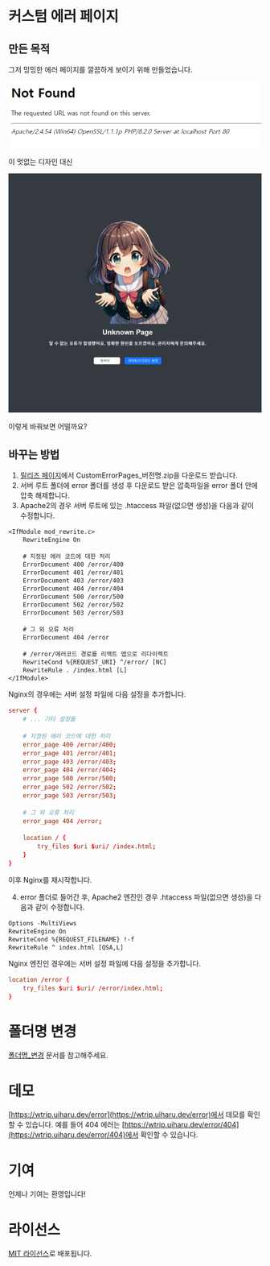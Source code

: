 # 커스텀 에러 페이지
## 만든 목적
그저 밍밍한 에러 페이지를 깔끔하게 보이기 위해 만들었습니다.

![아파치 에러 페이지](./README_ETC/src/res/imgs/apache2_error.png)

이 멋없는 디자인 대신

![커스텀 에러 페이지 예시](./README_ETC/src/res/imgs/example.png)

이렇게 바꿔보면 어떨까요?

## 바꾸는 방법
1. [릴리즈 페이지](https://github.com/gaon12/CustomErrorPages/releases)에서 CustomErrorPages_버전명.zip을 다운로드 받습니다.
2. 서버 루트 폴더에 error 폴더를 생성 후 다운로드 받은 압축파일을 error 폴더 안에 압축 해제합니다.
3. Apache2의 경우 서버 루트에 있는 .htaccess 파일(없으면 생성)을 다음과 같이 수정합니다.
```htaccess
<IfModule mod_rewrite.c>
    RewriteEngine On

    # 지정된 에러 코드에 대한 처리
    ErrorDocument 400 /error/400
    ErrorDocument 401 /error/401
    ErrorDocument 403 /error/403
    ErrorDocument 404 /error/404
    ErrorDocument 500 /error/500
    ErrorDocument 502 /error/502
    ErrorDocument 503 /error/503

    # 그 외 오류 처리
    ErrorDocument 404 /error

    # /error/에러코드 경로를 리액트 앱으로 리다이렉트
    RewriteCond %{REQUEST_URI} ^/error/ [NC]
    RewriteRule . /index.html [L]
</IfModule>
```

Nginx의 경우에는 서버 설정 파일에 다음 설정을 추가합니다.

```conf
server {
    # ... 기타 설정들

    # 지정된 에러 코드에 대한 처리
    error_page 400 /error/400;
    error_page 401 /error/401;
    error_page 403 /error/403;
    error_page 404 /error/404;
    error_page 500 /error/500;
    error_page 502 /error/502;
    error_page 503 /error/503;

    # 그 외 오류 처리
    error_page 404 /error;

    location / {
        try_files $uri $uri/ /index.html;
    }
}
```

이후 Nginx를 재시작합니다.

4. error 폴더로 들어간 후, Apache2 엔진인 경우 .htaccess 파일(없으면 생성)을 다음과 같이 수정합니다.
```htaccess
Options -MultiViews
RewriteEngine On
RewriteCond %{REQUEST_FILENAME} !-f
RewriteRule ^ index.html [QSA,L]
```

Nginx 엔진인 경우에는 서버 설정 파일에 다음 설정을 추가합니다.
```conf
location /error {
    try_files $uri $uri/ /error/index.html;
}
```

# 폴더명 변경
[폴더명_변경](./README_ETC/폴더명_변경.md) 문서를 참고해주세요.

# 데모
[https://wtrip.uiharu.dev/error](https://wtrip.uiharu.dev/error)에서 데모를 확인할 수 있습니다. 예를 들어 404 에러는 [https://wtrip.uiharu.dev/error/404](https://wtrip.uiharu.dev/error/404)에서 확인할 수 있습니다.

# 기여
언제나 기여는 환영입니다!

# 라이선스
[MIT 라이선스](https://github.com/gaon12/CustomErrorPages/blob/main/LICENSE)로 배포됩니다.